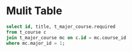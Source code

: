 # Mulit Table

```SQL
select id, title, t_major_course.required 
from t_course c
join t_major_course mc on c.id = mc.course_id
where mc.major_id = 1;
```
